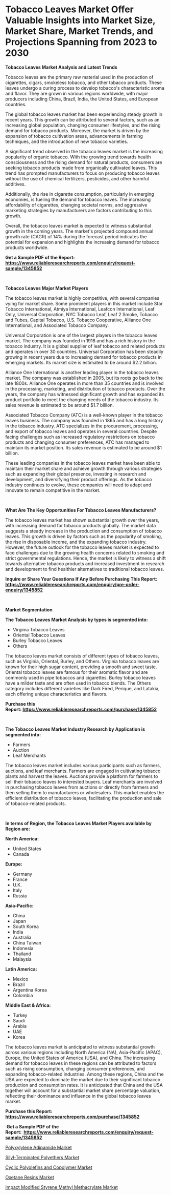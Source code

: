 <p><h1>Tobacco Leaves Market Offer Valuable Insights into Market Size, Market Share, Market Trends, and Projections Spanning from 2023 to 2030</h1></p><p><strong>Tobacco Leaves Market Analysis and Latest Trends</strong></p>
<p><p>Tobacco leaves are the primary raw material used in the production of cigarettes, cigars, smokeless tobacco, and other tobacco products. These leaves undergo a curing process to develop tobacco's characteristic aroma and flavor. They are grown in various regions worldwide, with major producers including China, Brazil, India, the United States, and European countries.</p><p>The global tobacco leaves market has been experiencing steady growth in recent years. This growth can be attributed to several factors, such as an increasing global population, changing consumer lifestyles, and the rising demand for tobacco products. Moreover, the market is driven by the expansion of tobacco cultivation areas, advancements in farming techniques, and the introduction of new tobacco varieties.</p><p>A significant trend observed in the tobacco leaves market is the increasing popularity of organic tobacco. With the growing trend towards health consciousness and the rising demand for natural products, consumers are seeking tobacco products made from organically cultivated leaves. This trend has prompted manufacturers to focus on producing tobacco leaves without the use of chemical fertilizers, pesticides, and other harmful additives.</p><p>Additionally, the rise in cigarette consumption, particularly in emerging economies, is fueling the demand for tobacco leaves. The increasing affordability of cigarettes, changing societal norms, and aggressive marketing strategies by manufacturers are factors contributing to this growth.</p><p>Overall, the tobacco leaves market is expected to witness substantial growth in the coming years. The market's projected compound annual growth rate (CAGR) of 14% during the forecast period indicates the potential for expansion and highlights the increasing demand for tobacco products worldwide.</p></p>
<p><strong>Get a Sample PDF of the Report:&nbsp; <a href="https://www.reliableresearchreports.com/enquiry/request-sample/1345852">https://www.reliableresearchreports.com/enquiry/request-sample/1345852</a></strong></p>
<p>&nbsp;</p>
<p><strong>Tobacco Leaves Major Market Players</strong></p>
<p><p>The tobacco leaves market is highly competitive, with several companies vying for market share. Some prominent players in this market include Star Tobacco International, Atmiya International, Leafcon International, Leaf Only, Universal Corporation, NYC Tobacco Leaf, Leaf 2 Smoke, Tobacco and Tubes, Capital Tobacco, U.S. Tobacco Cooperative, Alliance One International, and Associated Tobacco Company. </p><p>Universal Corporation is one of the largest players in the tobacco leaves market. The company was founded in 1918 and has a rich history in the tobacco industry. It is a global supplier of leaf tobacco and related products and operates in over 30 countries. Universal Corporation has been steadily growing in recent years due to increasing demand for tobacco products in emerging markets. Its market size is estimated to be around $2.2 billion.</p><p>Alliance One International is another leading player in the tobacco leaves market. The company was established in 2005, but its roots go back to the late 1800s. Alliance One operates in more than 35 countries and is involved in the processing, marketing, and distribution of tobacco products. Over the years, the company has witnessed significant growth and has expanded its product portfolio to meet the changing needs of the tobacco industry. Its sales revenue is estimated to be around $1.7 billion.</p><p>Associated Tobacco Company (ATC) is a well-known player in the tobacco leaves business. The company was founded in 1865 and has a long history in the tobacco industry. ATC specializes in the procurement, processing, and export of tobacco leaves and operates in several countries. Despite facing challenges such as increased regulatory restrictions on tobacco products and changing consumer preferences, ATC has managed to maintain its market position. Its sales revenue is estimated to be around $1 billion.</p><p>These leading companies in the tobacco leaves market have been able to maintain their market share and achieve growth through various strategies such as expanding their global presence, investing in research and development, and diversifying their product offerings. As the tobacco industry continues to evolve, these companies will need to adapt and innovate to remain competitive in the market.</p></p>
<p>&nbsp;</p>
<p><strong>What Are The Key Opportunities For Tobacco Leaves Manufacturers?</strong></p>
<p><p>The tobacco leaves market has shown substantial growth over the years, with increasing demand for tobacco products globally. The market data suggests a steady increase in the production and consumption of tobacco leaves. This growth is driven by factors such as the popularity of smoking, the rise in disposable income, and the expanding tobacco industry. However, the future outlook for the tobacco leaves market is expected to face challenges due to the growing health concerns related to smoking and strict governmental regulations. Hence, the market is likely to witness a shift towards alternative tobacco products and increased investment in research and development to find healthier alternatives to traditional tobacco leaves.</p></p>
<p><strong>Inquire or Share Your Questions If Any Before Purchasing This Report: <a href="https://www.reliableresearchreports.com/enquiry/pre-order-enquiry/1345852">https://www.reliableresearchreports.com/enquiry/pre-order-enquiry/1345852</a></strong></p>
<p>&nbsp;</p>
<p><strong>Market Segmentation</strong></p>
<p><strong>The Tobacco Leaves Market Analysis by types is segmented into:</strong></p>
<p><ul><li>Virginia Tobacco Leaves</li><li>Oriental Tobacco Leaves</li><li>Burley Tobacco Leaves</li><li>Others</li></ul></p>
<p><p>The tobacco leaves market consists of different types of tobacco leaves, such as Virginia, Oriental, Burley, and Others. Virginia tobacco leaves are known for their high sugar content, providing a smooth and sweet taste. Oriental tobacco leaves are famous for their aromatic flavor and are commonly used in pipe tobaccos and cigarettes. Burley tobacco leaves have a milder taste and are often used in tobacco blends. The Others category includes different varieties like Dark Fired, Perique, and Latakia, each offering unique characteristics and flavors.</p></p>
<p><strong>Purchase this Report:&nbsp;<a href="https://www.reliableresearchreports.com/purchase/1345852">https://www.reliableresearchreports.com/purchase/1345852</a></strong></p>
<p>&nbsp;</p>
<p><strong>The Tobacco Leaves Market Industry Research by Application is segmented into:</strong></p>
<p><ul><li>Farmers</li><li>Auction</li><li>Leaf Merchants</li></ul></p>
<p><p>The tobacco leaves market includes various participants such as farmers, auctions, and leaf merchants. Farmers are engaged in cultivating tobacco plants and harvest the leaves. Auctions provide a platform for farmers to sell their tobacco leaves to interested buyers. Leaf merchants are involved in purchasing tobacco leaves from auctions or directly from farmers and then selling them to manufacturers or wholesalers. This market enables the efficient distribution of tobacco leaves, facilitating the production and sale of tobacco-related products.</p></p>
<p>&nbsp;</p>
<p><strong>In terms of Region, the Tobacco Leaves Market Players available by Region are:</strong></p>
<p>
    <p> <strong> North America: </strong>
        <ul>
            <li>United States</li>
            <li>Canada</li>
        </ul>
        </p> 
    <p> <strong> Europe: </strong>
        <ul>
            <li>Germany</li>
            <li>France</li>
            <li>U.K.</li>
            <li>Italy</li>
            <li>Russia</li>
        </ul>
        </p> 
    <p> <strong> Asia-Pacific: </strong>
        <ul>
            <li>China</li>
            <li>Japan</li>
            <li>South Korea</li>
            <li>India</li>
            <li>Australia</li>
            <li>China Taiwan</li>
            <li>Indonesia</li>
            <li>Thailand</li>
            <li>Malaysia</li>
        </ul>
        </p> 
    <p> <strong> Latin America: </strong>
        <ul>
            <li>Mexico</li>
            <li>Brazil</li>
            <li>Argentina Korea</li>
            <li>Colombia</li>
        </ul>
        </p> 
    <p> <strong> Middle East & Africa: </strong>
        <ul>
            <li>Turkey</li>
            <li>Saudi</li>
            <li>Arabia</li>
            <li>UAE</li>
            <li>Korea</li>
        </ul>
    </p>
    </p>
<p><p>The tobacco leaves market is anticipated to witness substantial growth across various regions including North America (NA), Asia-Pacific (APAC), Europe, the United States of America (USA), and China. The increasing demand for tobacco leaves in these regions can be attributed to factors such as rising consumption, changing consumer preferences, and expanding tobacco-related industries. Among these regions, China and the USA are expected to dominate the market due to their significant tobacco production and consumption rates. It is anticipated that China and the USA together will account for a substantial market share percentage valuation, reflecting their dominance and influence in the global tobacco leaves market.</p></p>
<p><strong>Purchase this Report: <a href="https://www.reliableresearchreports.com/purchase/1345852">https://www.reliableresearchreports.com/purchase/1345852</a></strong></p>
<p>&nbsp;<strong>Get a Sample PDF of the Report:&nbsp;&nbsp;<a href="https://www.reliableresearchreports.com/enquiry/request-sample/1345852">https://www.reliableresearchreports.com/enquiry/request-sample/1345852</a></strong></p>
<p><strong></strong></p>
<p><p><a href="https://github.com/amae102299/Market-Research-Report-List-1/blob/main/polyxylylene-adipamide-market.md">Polyxylylene Adipamide Market</a></p><p><a href="https://github.com/melchekhinf/Market-Research-Report-List-1/blob/main/silyl-terminated-polyethers-market.md">Silyl-Terminated Polyethers Market</a></p><p><a href="https://github.com/prosalinda88/Market-Research-Report-List-1/blob/main/cyclic-polyolefins-and-copolymer-market.md">Cyclic Polyolefins and Copolymer Market</a></p><p><a href="https://github.com/jonneygiverf/Market-Research-Report-List-1/blob/main/oxetane-resins-market.md">Oxetane Resins Market</a></p><p><a href="https://github.com/sndrkn/Market-Research-Report-List-1/blob/main/impact-modified-styrene-methyl-methacrylate-market.md">Impact Modified Styrene Methyl Methacrylate Market</a></p></p>